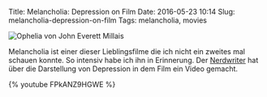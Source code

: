 Title: Melancholia: Depression on Film
Date: 2016-05-23 10:14
Slug: melancholia-depression-on-film
Tags: melancholia, movies

![Ophelia von John Everett Millais]({filename}/images/ophelia.jpg)

Melancholia ist einer dieser Lieblingsfilme die ich nicht ein zweites mal schauen konnte. So intensiv habe ich ihn in Erinnerung. Der [Nerdwriter](https://www.youtube.com/channel/UCJkMlOu7faDgqh4PfzbpLdg) hat über die Darstellung von Depression in dem Film ein Video gemacht.

{% youtube FPkANZ9HGWE %}
